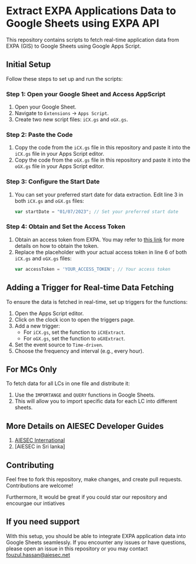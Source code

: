 # Extract EXPA Applications Data to Google Sheets using EXPA API

This repository contains scripts to fetch real-time application data from EXPA (GIS) to Google Sheets using Google Apps Script.

## Initial Setup

Follow these steps to set up and run the scripts:

### Step 1: Open your Google Sheet and Access AppScript

1. Open your Google Sheet.
2. Navigate to `Extensions` -> `Apps Script`.
3. Create two new script files: `iCX.gs` and `oGX.gs`.

### Step 2: Paste the Code

1. Copy the code from the `iCX.gs` file in this repository and paste it into the `iCX.gs` file in your Apps Script editor.
2. Copy the code from the `oGX.gs` file in this repository and paste it into the `oGX.gs` file in your Apps Script editor.

### Step 3: Configure the Start Date

1. You can set your preferred start date for data extraction. Edit line 3 in both `iCX.gs` and `oGX.gs` files:
    ```javascript
    var startDate = "01/07/2023"; // Set your preferred start date
    ```

### Step 4: Obtain and Set the Access Token

1. Obtain an access token from EXPA. You may refer to [this link](https://click.aiesec.lk/mc/access-token-101) for more details on how to obtain the token.
2. Replace the placeholder with your actual access token in line 6 of both `iCX.gs` and `oGX.gs` files:
    ```javascript
    var accessToken = 'YOUR_ACCESS_TOKEN'; // Your access token
    ```

## Adding a Trigger for Real-time Data Fetching

To ensure the data is fetched in real-time, set up triggers for the functions:

1. Open the Apps Script editor.
2. Click on the clock icon to open the triggers page.
3. Add a new trigger:
    - For `iCX.gs`, set the function to `iCXExtract`.
    - For `oGX.gs`, set the function to `oGXExtract`.
4. Set the event source to `Time-driven`.
5. Choose the frequency and interval (e.g., every hour).

## For MCs Only

To fetch data for all LCs in one file and distribute it:

1. Use the `IMPORTANGE` and `QUERY` functions in Google Sheets.
2. This will allow you to import specific data for each LC into different sheets.

## More Details on AIESEC Developer Guides
1. [AIESEC International](https://click.aiesec.lk/mc/aiesec-dev-guides)
2. [AIESEC in Sri lanka]

## Contributing

Feel free to fork this repository, make changes, and create pull requests. Contributions are welcome!

Furthermore, It would be great if you could star our repository and encourgae our intiatives



## If you need support

With this setup, you should be able to integrate EXPA application data into Google Sheets seamlessly. If you encounter any issues or have questions, please open an issue in this repository or you may contact fouzul.hassan@aiesec.net
